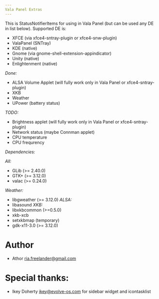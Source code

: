 ```yaml
---
Vala Panel Extras
---
```


This is StatusNotifierItems for using in Vala Panel (but can be used any DE in list below). Supported DE is:
 * XFCE (via xfce4-sntray-plugin or xfce4-snw-plugin)
 * ValaPanel (SNTray)
 * KDE (native)
 * Gnome (via gnome-shell-extension-appindicator)
 * Unity (native)
 * Enlightenment (native)

*Done:*
 * ALSA Volume Applet (will fully work only in Vala Panel or xfce4-sntray-plugin)
 * XKB
 * Weather
 * UPower (battery status)

*TODO:*
 * Brightness applet (will fully work only in Vala Panel or xfce4-sntray-plugin)
 * Network status (maybe Connman applet)
 * CPU temperature
 * CPU frequrency

*Dependencies:*

*All:*
 * GLib (>= 2.40.0)
 * GTK+ (>= 3.12.0)
 * valac (>= 0.24.0)

*Weather:*
 * libgweather (>= 3.12.0)
*ALSA:*
 * libasound 
*XKB:*
 * libxkbcommon (>=0.5.0)
 * xkb-xcb
 * setxkbmap (temporary)
 * gdk-x11-3.0 (>= 3.12.0)

Author
===
 * Athor <ria.freelander@gmail.com>

Special thanks:
===
 * Ikey Doherty <ikey@evolve-os.com> for sidebar widget and icontasklist
